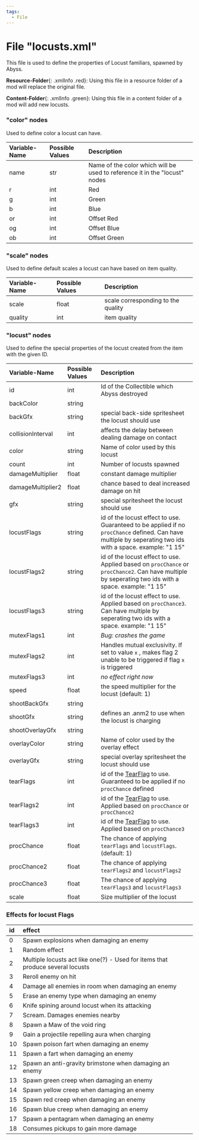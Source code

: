 ```yaml
---
tags:
  - File
---
```

# File "locusts.xml"
This file is used to define the properties of Locust familiars, spawned by Abyss.

**Resource-Folder**{: .xmlInfo .red}: Using this file in a resource folder of a mod will replace the original file.

**Content-Folder**{: .xmlInfo .green}: Using this file in a content folder of a mod will add new locusts.


### "color" nodes
Used to define color a locust can have.

| Variable-Name | Possible Values | Description |
|:--|:--|:--|
| name | str | Name of the color which will be used to reference it in the "locust" nodes|
| r | int | Red |
| g | int | Green |
| b | int | Blue |
| or | int | Offset Red |
| og | int | Offset Blue |
| ob | int | Offset Green |

### "scale" nodes
Used to define default scales a locust can have based on item quality.

| Variable-Name | Possible Values | Description |
|:--|:--|:--|
| scale | float | scale corresponding to the quality |
| quality | int | item quality |


### "locust" nodes
Used to define the special properties of the locust created from the item with the given ID.

| Variable-Name | Possible Values | Description |
|:--|:--|:--|
| id | int | Id of the Collectible which Abyss destroyed |
| backColor | string | |
| backGfx | string | special back-side spritesheet the locust should use |
| collisionInterval | int | affects the delay between dealing damage on contact |
| color | string | Name of color used by this locust |
| count | int | Number of locusts spawned |
| damageMultiplier | float | constant damage multiplier |
| damageMultiplier2 | float | chance based to deal increased damage on hit |
| gfx | string | special spritesheet the locust should use |
| locustFlags | string | id of the locust effect to use. Guaranteed to be applied if no `procChance` defined. Can have multiple by seperating two ids with a space. example: "1 15" |
| locustFlags2 | string | id of the locust effect to use. Applied based on `procChance` or `procChance2`. Can have multiple by seperating two ids with a space. example: "1 15"  |
| locustFlags3 | string | id of the locust effect to use. Applied based on `procChance3`. Can have multiple by seperating two ids with a space. example: "1 15"  |
| mutexFlags1 | int | *Bug: crashes the game* |
| mutexFlags2 | int | Handles mutual exclusivity. If set to value `x` , makes flag 2 unable to be triggered if flag `x` is triggered |
| mutexFlags3 | int | *no effect right now* |
| speed | float | the speed multiplier for the locust (default: 1) |
| shootBackGfx | string ||
| shootGfx | string | defines an .anm2 to use when the locust is charging |
| shootOverlayGfx | string ||
| overlayColor | string | Name of color used by the overlay effect |
| overlayGfx | string |special overlay spritesheet the locust should use |
| tearFlags | int | id of the [TearFlag](../enums/TearFlags.md) to use. Guaranteed to be applied if no `procChance` defined |
| tearFlags2 | int |id of the [TearFlag](../enums/TearFlags.md) to use. Applied based on `procChance` or `procChance2` |
| tearFlags3 | int |id of the [TearFlag](../enums/TearFlags.md) to use. Applied based on `procChance3` |
| procChance | float | The chance of applying `tearFlags` and `locustFlags`. (default: 1) |
| procChance2 | float | The chance of applying `tearFlags2` and `locustFlags2` |
| procChance3 | float | The chance of applying `tearFlags3` and `locustFlags3` |
| scale | float | Size multiplier of the locust |


### Effects for locust Flags
| id | effect |
|:--|:--|
| 0 | Spawn explosions when damaging an enemy |
| 1 | Random effect |
| 2 | Multiple locusts act like one(?) - Used for items that produce several locusts |
| 3 | Reroll enemy on hit |
| 4 | Damage all enemies in room when damaging an enemy |
| 5 | Erase an enemy type when damaging an enemy |
| 6 | Knife spining around locust when its attacking |
| 7 | Scream. Damages enemies nearby |
| 8 | Spawn a Maw of the void ring |
| 9 | Gain a projectile repelling aura when charging |
| 10 | Spawn poison fart when damaging an enemy |
| 11 | Spawn a fart when damaging an enemy |
| 12 | Spawn an anti-gravity brimstone when damaging an enemy |
| 13 | Spawn green creep when damaging an enemy |
| 14 | Spawn yellow creep when damaging an enemy |
| 15 | Spawn red creep when damaging an enemy |
| 16 | Spawn blue creep when damaging an enemy |
| 17 | Spawn a pentagram when damaging an enemy |
| 18 | Consumes pickups to gain more damage |
